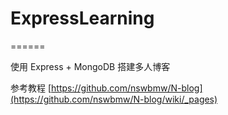 # ExpressLearning

======

使用 Express + MongoDB 搭建多人博客  

参考教程 [https://github.com/nswbmw/N-blog](https://github.com/nswbmw/N-blog/wiki/_pages)

